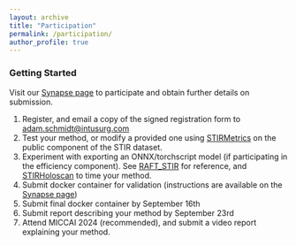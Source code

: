 ```yaml
---
layout: archive
title: "Participation"
permalink: /participation/
author_profile: true
---
```

### Getting Started

Visit our [Synapse page](https://www.synapse.org/#!Synapse:syn54126082/wiki/626617) to participate and obtain further details on submission.


1. Register, and email a copy of the signed registration form to adam.schmidt@intusurg.com
2. Test your method, or modify a provided one using [STIRMetrics](https://github.com/athaddius/STIRMetrics) on the public component of the STIR dataset.
3. Experiment with exporting an ONNX/torchscript model (if participating in the efficiency component). See [RAFT_STIR](https://github.com/athaddius/RAFT_STIR) for reference, and [STIRHoloscan](https://github.com/athaddius/STIRHoloscan) to time your method.
4. Submit docker container for validation (instructions are available on the [Synapse page](https://www.synapse.org/#!Synapse:syn54126082/wiki/626617))
5. Submit final docker container by September 16th
6. Submit report describing your method by September 23rd
7. Attend MICCAI 2024 (recommended), and submit a video report explaining your method.




